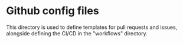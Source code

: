 # Github config files
This directory is used to define templates for pull requests and issues, alongside defining the CI/CD in the "workflows" directory.
